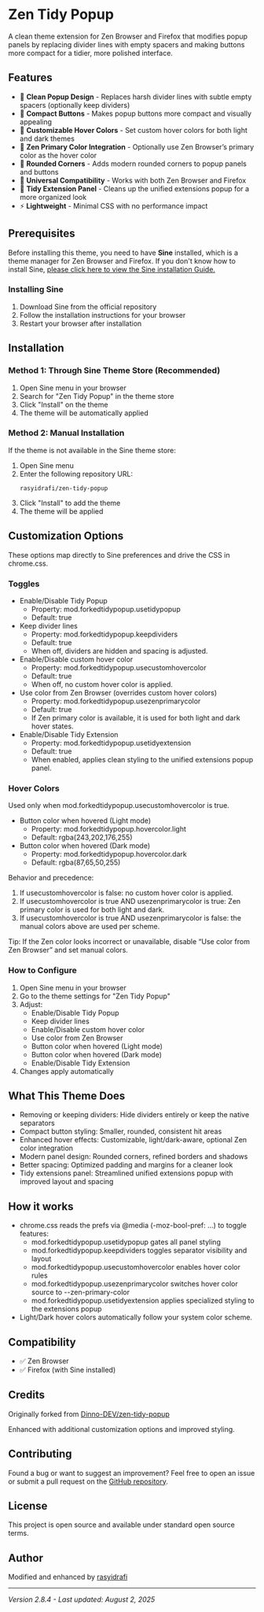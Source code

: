 # Zen Tidy Popup

A clean theme extension for Zen Browser and Firefox that modifies popup panels by replacing divider lines with empty spacers and making buttons more compact for a tidier, more polished interface.

## Features

- 🎨 **Clean Popup Design** - Replaces harsh divider lines with subtle empty spacers (optionally keep dividers)
- 📏 **Compact Buttons** - Makes popup buttons more compact and visually appealing
- 🌈 **Customizable Hover Colors** - Set custom hover colors for both light and dark themes
- 🧩 **Zen Primary Color Integration** - Optionally use Zen Browser’s primary color as the hover color
- 🎯 **Rounded Corners** - Adds modern rounded corners to popup panels and buttons
- 🔧 **Universal Compatibility** - Works with both Zen Browser and Firefox
- 🧩 **Tidy Extension Panel** - Cleans up the unified extensions popup for a more organized look
- ⚡ **Lightweight** - Minimal CSS with no performance impact

## Prerequisites

Before installing this theme, you need to have **Sine** installed, which is a theme manager for Zen Browser and Firefox. If you don't know how to install Sine, [please click here to view the Sine installation Guide.](https://github.com/CosmoCreeper/Sine#%EF%B8%8F-installation)

### Installing Sine

1. Download Sine from the official repository
2. Follow the installation instructions for your browser
3. Restart your browser after installation

## Installation

### Method 1: Through Sine Theme Store (Recommended)

1. Open Sine menu in your browser
2. Search for "Zen Tidy Popup" in the theme store
3. Click "Install" on the theme
4. The theme will be automatically applied

### Method 2: Manual Installation

If the theme is not available in the Sine theme store:

1. Open Sine menu
2. Enter the following repository URL:
   ```
   rasyidrafi/zen-tidy-popup
   ```
3. Click "Install" to add the theme
4. The theme will be applied

## Customization Options

These options map directly to Sine preferences and drive the CSS in chrome.css.

### Toggles

- Enable/Disable Tidy Popup
  - Property: mod.forkedtidypopup.usetidypopup
  - Default: true
- Keep divider lines
  - Property: mod.forkedtidypopup.keepdividers
  - Default: true
  - When off, dividers are hidden and spacing is adjusted.
- Enable/Disable custom hover color
  - Property: mod.forkedtidypopup.usecustomhovercolor
  - Default: true
  - When off, no custom hover color is applied.
- Use color from Zen Browser (overrides custom hover colors)
  - Property: mod.forkedtidypopup.usezenprimarycolor
  - Default: true
  - If Zen primary color is available, it is used for both light and dark hover states.
- Enable/Disable Tidy Extension
  - Property: mod.forkedtidypopup.usetidyextension
  - Default: true
  - When enabled, applies clean styling to the unified extensions popup panel.

### Hover Colors

Used only when mod.forkedtidypopup.usecustomhovercolor is true.

- Button color when hovered (Light mode)
  - Property: mod.forkedtidypopup.hovercolor.light
  - Default: rgba(243,202,176,255)
- Button color when hovered (Dark mode)
  - Property: mod.forkedtidypopup.hovercolor.dark
  - Default: rgba(87,65,50,255)

Behavior and precedence:
1) If usecustomhovercolor is false: no custom hover color is applied.
2) If usecustomhovercolor is true AND usezenprimarycolor is true: Zen primary color is used for both light and dark.
3) If usecustomhovercolor is true AND usezenprimarycolor is false: the manual colors above are used per scheme.

Tip: If the Zen color looks incorrect or unavailable, disable “Use color from Zen Browser” and set manual colors.

### How to Configure

1. Open Sine menu in your browser
2. Go to the theme settings for "Zen Tidy Popup"
3. Adjust:
   - Enable/Disable Tidy Popup
   - Keep divider lines
   - Enable/Disable custom hover color
   - Use color from Zen Browser
   - Button color when hovered (Light mode)
   - Button color when hovered (Dark mode)
   - Enable/Disable Tidy Extension
4. Changes apply automatically

## What This Theme Does

- Removing or keeping dividers: Hide dividers entirely or keep the native separators
- Compact button styling: Smaller, rounded, consistent hit areas
- Enhanced hover effects: Customizable, light/dark-aware, optional Zen color integration
- Modern panel design: Rounded corners, refined borders and shadows
- Better spacing: Optimized padding and margins for a cleaner look
- Tidy extensions panel: Streamlined unified extensions popup with improved layout and spacing

## How it works

- chrome.css reads the prefs via @media (-moz-bool-pref: ...) to toggle features:
  - mod.forkedtidypopup.usetidypopup gates all panel styling
  - mod.forkedtidypopup.keepdividers toggles separator visibility and layout
  - mod.forkedtidypopup.usecustomhovercolor enables hover color rules
  - mod.forkedtidypopup.usezenprimarycolor switches hover color source to --zen-primary-color
  - mod.forkedtidypopup.usetidyextension applies specialized styling to the extensions popup
- Light/Dark hover colors automatically follow your system color scheme.

## Compatibility

- ✅ Zen Browser
- ✅ Firefox (with Sine installed)

## Credits

Originally forked from [Dinno-DEV/zen-tidy-popup](https://github.com/Dinno-DEV/zen-tidy-popup)

Enhanced with additional customization options and improved styling.

## Contributing

Found a bug or want to suggest an improvement? Feel free to open an issue or submit a pull request on the [GitHub repository](https://github.com/rasyidrafi/zen-tidy-popup/).

## License

This project is open source and available under standard open source terms.

## Author

Modified and enhanced by [rasyidrafi](https://github.com/rasyidrafi)

---

*Version 2.8.4 - Last updated: August 2, 2025*